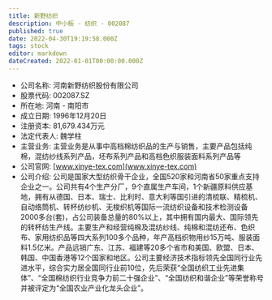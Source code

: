 ```yaml
---
title: 新野纺织
description: 中小板 - 纺织 - 002087
published: true
date: 2022-04-30T19:19:58.000Z
tags: stock
editor: markdown
dateCreated: 2022-01-01T00:00:00.000Z
---
```


- 公司名称: 河南新野纺织股份有限公司
- 股票代码: 002087.SZ
- 所在地: 河南 - 南阳市
- 成立日期: 1996年12月20日
- 注册资本: 81,679.434万元
- 法定代表人: 魏学柱
- 主营业务: 主营业务是从事中高档棉纺织品的生产与销售，主要产品包括纯棉，混纺纱线系列产品，坯布系列产品和高档色织服装面料系列产品等
- 公司官网: [www.xinye-tex.com](www.xinye-tex.com)
- 公司介绍: 公司是国家大型纺织骨干企业，全国520家和河南省50家重点支持企业之一。公司共有4个生产分厂，9个直属生产车间，1个新疆原料供应基地，拥有从德国、日本、瑞士、比利时、意大利等国引进的清梳联、精梳机、自动络筒机、转杯纺纱机、无梭织机等国际一流纺织设备和技术检测设备2000多台(套)，占公司装备总量的80%以上，其中拥有国内最大、国际领先的转杯纺生产线。主要生产和经营纯棉及混纺纱线、纯棉和混纺还布、色织布、家用纺织品等四大系列100多个品种，年产高档织物用纱15万吨、服装面料1.5亿米。产品远销广东、江苏、福建等20多个省市和美国、欧盟、日本、韩国、中国香港等12个国家和地区。公司主要经济技术指标领先全国同行业先进水平，综合实力居全国同行业前10位，先后荣获“全国纺织工业先进集体”、“全国棉纺织行业竞争力前二十强企业”、“全国纺织和谐企业”等荣誉称号并被评定为“全国农业产业化龙头企业”。


